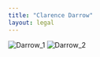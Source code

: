 ```yaml
---
title: "Clarence Darrow"
layout: legal
---
```


![Darrow_1](/img/legal/lawyers/darrowobit/Darrow_1.jpg)
![Darrow_2](/img/legal/lawyers/darrowobit/Darrow_2.jpg)